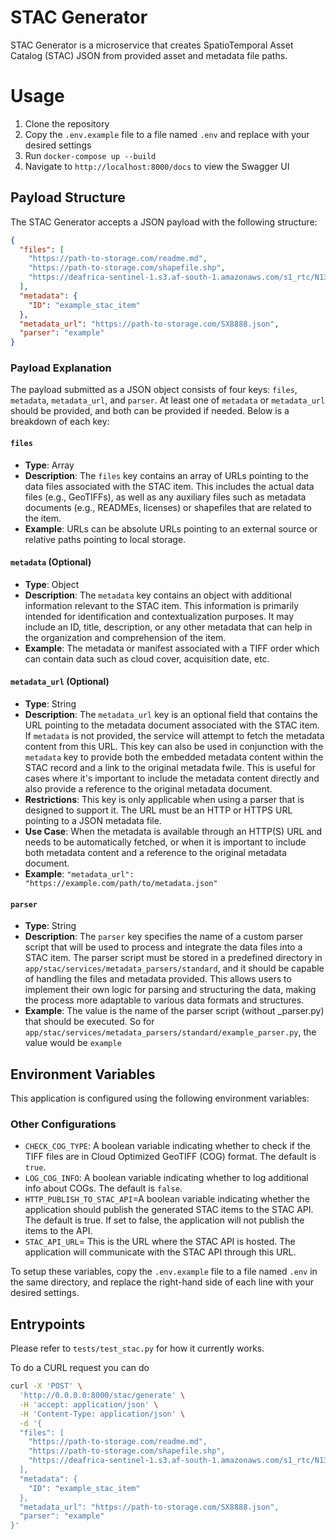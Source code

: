 # STAC Generator

STAC Generator is a microservice that creates SpatioTemporal Asset Catalog (STAC) JSON from provided asset and metadata file paths.

# Usage

1. Clone the repository
2. Copy the `.env.example` file to a file named `.env` and replace with your desired settings
3. Run `docker-compose up --build`
4. Navigate to `http://localhost:8000/docs` to view the Swagger UI

## Payload Structure

The STAC Generator accepts a JSON payload with the following structure:


```json
{
  "files": [
    "https://path-to-storage.com/readme.md",
    "https://path-to-storage.com/shapefile.shp",
    "https://deafrica-sentinel-1.s3.af-south-1.amazonaws.com/s1_rtc/N13E025/2018/01/04/0101B0/s1_rtc_0101B0_N13E025_2018_01_04_ANGLE.tif"
  ],
  "metadata": {
    "ID": "example_stac_item"
  },
  "metadata_url": "https://path-to-storage.com/SX8888.json",
  "parser": "example"
}
```

### Payload Explanation

The payload submitted as a JSON object consists of four keys: `files`, `metadata`, `metadata_url`, and `parser`. At least one of `metadata` or `metadata_url` should be provided, and both can be provided if needed. Below is a breakdown of each key:

#### `files`

- **Type**: Array
- **Description**: The `files` key contains an array of URLs pointing to the data files associated with the STAC item. This includes the actual data files (e.g., GeoTIFFs), as well as any auxiliary files such as metadata documents (e.g., READMEs, licenses) or shapefiles that are related to the item.
- **Example**: URLs can be absolute URLs pointing to an external source or relative paths pointing to local storage.

#### `metadata` (Optional)

- **Type**: Object
- **Description**: The `metadata` key contains an object with additional information relevant to the STAC item. This information is primarily intended for identification and contextualization purposes. It may include an ID, title, description, or any other metadata that can help in the organization and comprehension of the item.
- **Example**: The metadata or manifest associated with a TIFF order which can contain data such as cloud cover, acquisition date, etc.

#### `metadata_url` (Optional)

- **Type**: String
- **Description**: The `metadata_url` key is an optional field that contains the URL pointing to the metadata document associated with the STAC item. If `metadata` is not provided, the service will attempt to fetch the metadata content from this URL. This key can also be used in conjunction with the `metadata` key to provide both the embedded metadata content within the STAC record and a link to the original metadata fwile. This is useful for cases where it's important to include the metadata content directly and also provide a reference to the original metadata document.
- **Restrictions**: This key is only applicable when using a parser that is designed to support it. The URL must be an HTTP or HTTPS URL pointing to a JSON metadata file.
- **Use Case**: When the metadata is available through an HTTP(S) URL and needs to be automatically fetched, or when it is important to include both metadata content and a reference to the original metadata document.
- **Example**: `"metadata_url": "https://example.com/path/to/metadata.json"`

#### `parser`

- **Type**: String
- **Description**: The `parser` key specifies the name of a custom parser script that will be used to process and integrate the data files into a STAC item. The parser script must be stored in a predefined directory in `app/stac/services/metadata_parsers/standard`, and it should be capable of handling the files and metadata provided. This allows users to implement their own logic for parsing and structuring the data, making the process more adaptable to various data formats and structures.
- **Example**: The value is the name of the parser script (without \_parser.py) that should be executed. So for `app/stac/services/metadata_parsers/standard/example_parser.py`, the value would be `example`

## Environment Variables

This application is configured using the following environment variables:


### Other Configurations

- `CHECK_COG_TYPE`: A boolean variable indicating whether to check if the TIFF files are in Cloud Optimized GeoTIFF (COG) format. The default is `true`.
- `LOG_COG_INFO`: A boolean variable indicating whether to log additional info about COGs. The default is `false`.
- `HTTP_PUBLISH_TO_STAC_API`=A boolean variable indicating whether the application should publish the generated STAC items to the STAC API. The default is true. If set to false, the application will not publish the items to the API.
- `STAC_API_URL`= This is the URL where the STAC API is hosted. The application will communicate with the STAC API through this URL.


To setup these variables, copy the `.env.example` file to a file named `.env` in the same directory, and replace the right-hand side of each line with your desired settings.


## Entrypoints
Please refer to `tests/test_stac.py` for how it currently works.

To do a CURL request you can do

```bash
curl -X 'POST' \
  'http://0.0.0.0:8000/stac/generate' \
  -H 'accept: application/json' \
  -H 'Content-Type: application/json' \
  -d '{
  "files": [
    "https://path-to-storage.com/readme.md",
    "https://path-to-storage.com/shapefile.shp",
    "https://deafrica-sentinel-1.s3.af-south-1.amazonaws.com/s1_rtc/N13E025/2018/01/04/0101B0/s1_rtc_0101B0_N13E025_2018_01_04_ANGLE.tif"
  ],
  "metadata": {
    "ID": "example_stac_item"
  },
  "metadata_url": "https://path-to-storage.com/SX8888.json",
  "parser": "example"
}'
```

